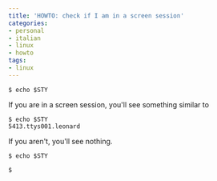```yaml
---
title: 'HOWTO: check if I am in a screen session'
categories:
- personal
- italian
- linux
- howto
tags:
- linux
---
```


```
$ echo $STY
```

If you are in a screen session, you'll see something similar to

```
$ echo $STY  
5413.ttys001.leonard
```

If you aren't, you'll see nothing.

```
$ echo $STY

$
```
